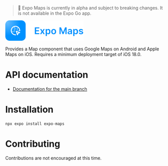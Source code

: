 > 🚨 Expo Maps is currently in alpha and subject to breaking changes. It is not available in the Expo Go app.

<p>
  <a href="https://docs.expo.dev/versions/latest/sdk/maps/">
    <img
      src="../../.github/resources/expo-maps.svg"
      alt="expo-maps"
      height="64" />
  </a>
</p>

Provides a Map component that uses Google Maps on Android and Apple Maps on iOS. Requires a minimum deployment target of iOS 18.0.

# API documentation

- [Documentation for the main branch](https://docs.expo.dev/versions/unversioned/sdk/maps/)

# Installation

```shell
npx expo install expo-maps
```

# Contributing

Contributions are not encouraged at this time.
